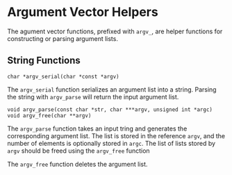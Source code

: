 Argument Vector Helpers
=======================

The agument vector functions, prefixed with `argv_`, are helper functions for
constructing or parsing argument lists.


## String Functions

    char *argv_serial(char *const *argv)

The `argv_serial` function serializes an argument list into a string.
Parsing the string with `argv_parse` will return the input argument list.

    void argv_parse(const char *str, char ***argv, unsigned int *argc)
    void argv_free(char **argv)

The `argv_parse` function takes an input tring and generates the
corresponding argument list. The list is stored in the reference `argv`, and
the number of elements is optionally stored in `argc`. The list of lists
stored by `argv` should be freed using the `argv_free` function

The `argv_free` function deletes the argument list.
